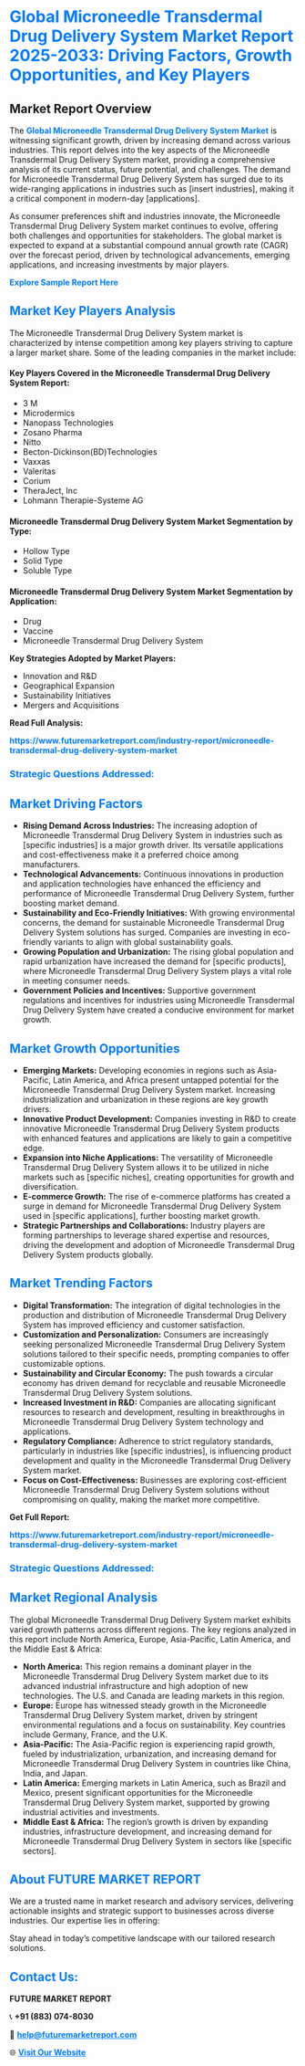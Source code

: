 <h1 style="color: #007BFF;">Global Microneedle Transdermal Drug Delivery System Market Report 2025-2033: Driving Factors, Growth Opportunities, and Key Players</h1>

<section id="overview">
<h2>Market Report Overview</h2>
<p>The <a href="https://www.futuremarketreport.com/industry-report/microneedle-transdermal-drug-delivery-system-market" style="color: #007BFF; text-decoration: none;"><strong>Global Microneedle Transdermal Drug Delivery System Market</strong></a> is witnessing significant growth, driven by increasing demand across various industries. This report delves into the key aspects of the Microneedle Transdermal Drug Delivery System market, providing a comprehensive analysis of its current status, future potential, and challenges. The demand for Microneedle Transdermal Drug Delivery System has surged due to its wide-ranging applications in industries such as [insert industries], making it a critical component in modern-day [applications].</p>
<p>As consumer preferences shift and industries innovate, the Microneedle Transdermal Drug Delivery System market continues to evolve, offering both challenges and opportunities for stakeholders. The global market is expected to expand at a substantial compound annual growth rate (CAGR) over the forecast period, driven by technological advancements, emerging applications, and increasing investments by major players.</p>
</section>

<section id="overview">
<p><a href="https://www.futuremarketreport.com/request-sample/reportId=110986" style="color: #007BFF; text-decoration: none;"><strong>Explore Sample Report Here</strong></a></p>
</section>

<section id="key-players">
<h2 style="color: #007BFF;">Market Key Players Analysis</h2>
<p>The Microneedle Transdermal Drug Delivery System market is characterized by intense competition among key players striving to capture a larger market share. Some of the leading companies in the market include:</p>
<h4>Key Players Covered in the Microneedle Transdermal Drug Delivery System Report:</h4>
<ul><li>3 M</li><li>Microdermics</li><li>Nanopass Technologies</li><li>Zosano Pharma</li><li>Nitto</li><li>Becton-Dickinson(BD)Technologies</li><li>Vaxxas</li><li>Valeritas</li><li>Corium</li><li>TheraJect, Inc</li><li>Lohmann Therapie-Systeme AG</li></ul>
<h4>Microneedle Transdermal Drug Delivery System Market Segmentation by Type:</h4>
<ul><li>Hollow Type</li><li>Solid Type</li><li>Soluble Type</li></ul>

<h4>Microneedle Transdermal Drug Delivery System Market Segmentation by Application:</h4>
<ul><li>Drug</li><li>Vaccine</li><li>Microneedle Transdermal Drug Delivery System</li></ul>
<p><strong>Key Strategies Adopted by Market Players:</strong></p>
<ul>
<li>Innovation and R&D</li>
<li>Geographical Expansion</li>
<li>Sustainability Initiatives</li>
<li>Mergers and Acquisitions</li>
</ul>
</section>

<section>
<p><strong>Read Full Analysis: </strong></p><a href="https://www.futuremarketreport.com/industry-report/microneedle-transdermal-drug-delivery-system-market" style="color: #007BFF; text-decoration: none;"><strong>https://www.futuremarketreport.com/industry-report/microneedle-transdermal-drug-delivery-system-market</strong></a>
<h3 style="color: #007BFF;">Strategic Questions Addressed:</h3>
</section>

<section id="driving-factors">
<h2 style="color: #007BFF;">Market Driving Factors</h2>
<ul>
<li><strong>Rising Demand Across Industries:</strong> The increasing adoption of Microneedle Transdermal Drug Delivery System in industries such as [specific industries] is a major growth driver. Its versatile applications and cost-effectiveness make it a preferred choice among manufacturers.</li>
<li><strong>Technological Advancements:</strong> Continuous innovations in production and application technologies have enhanced the efficiency and performance of Microneedle Transdermal Drug Delivery System, further boosting market demand.</li>
<li><strong>Sustainability and Eco-Friendly Initiatives:</strong> With growing environmental concerns, the demand for sustainable Microneedle Transdermal Drug Delivery System solutions has surged. Companies are investing in eco-friendly variants to align with global sustainability goals.</li>
<li><strong>Growing Population and Urbanization:</strong> The rising global population and rapid urbanization have increased the demand for [specific products], where Microneedle Transdermal Drug Delivery System plays a vital role in meeting consumer needs.</li>
<li><strong>Government Policies and Incentives:</strong> Supportive government regulations and incentives for industries using Microneedle Transdermal Drug Delivery System have created a conducive environment for market growth.</li>
</ul>
</section>

<section id="growth-opportunities">
<h2 style="color: #007BFF;">Market Growth Opportunities</h2>
<ul>
<li><strong>Emerging Markets:</strong> Developing economies in regions such as Asia-Pacific, Latin America, and Africa present untapped potential for the Microneedle Transdermal Drug Delivery System market. Increasing industrialization and urbanization in these regions are key growth drivers.</li>
<li><strong>Innovative Product Development:</strong> Companies investing in R&D to create innovative Microneedle Transdermal Drug Delivery System products with enhanced features and applications are likely to gain a competitive edge.</li>
<li><strong>Expansion into Niche Applications:</strong> The versatility of Microneedle Transdermal Drug Delivery System allows it to be utilized in niche markets such as [specific niches], creating opportunities for growth and diversification.</li>
<li><strong>E-commerce Growth:</strong> The rise of e-commerce platforms has created a surge in demand for Microneedle Transdermal Drug Delivery System used in [specific applications], further boosting market growth.</li>
<li><strong>Strategic Partnerships and Collaborations:</strong> Industry players are forming partnerships to leverage shared expertise and resources, driving the development and adoption of Microneedle Transdermal Drug Delivery System products globally.</li>
</ul>
</section>

<section id="trending-factors">
<h2 style="color: #007BFF;">Market Trending Factors</h2>
<ul>
<li><strong>Digital Transformation:</strong> The integration of digital technologies in the production and distribution of Microneedle Transdermal Drug Delivery System has improved efficiency and customer satisfaction.</li>
<li><strong>Customization and Personalization:</strong> Consumers are increasingly seeking personalized Microneedle Transdermal Drug Delivery System solutions tailored to their specific needs, prompting companies to offer customizable options.</li>
<li><strong>Sustainability and Circular Economy:</strong> The push towards a circular economy has driven demand for recyclable and reusable Microneedle Transdermal Drug Delivery System solutions.</li>
<li><strong>Increased Investment in R&D:</strong> Companies are allocating significant resources to research and development, resulting in breakthroughs in Microneedle Transdermal Drug Delivery System technology and applications.</li>
<li><strong>Regulatory Compliance:</strong> Adherence to strict regulatory standards, particularly in industries like [specific industries], is influencing product development and quality in the Microneedle Transdermal Drug Delivery System market.</li>
<li><strong>Focus on Cost-Effectiveness:</strong> Businesses are exploring cost-efficient Microneedle Transdermal Drug Delivery System solutions without compromising on quality, making the market more competitive.</li>
</ul>
</section>

<section>
<p><strong>Get Full Report: </strong></p><a href="https://www.futuremarketreport.com/industry-report/microneedle-transdermal-drug-delivery-system-market" style="color: #007BFF; text-decoration: none;"><strong>https://www.futuremarketreport.com/industry-report/microneedle-transdermal-drug-delivery-system-market</strong></a>
<h3 style="color: #007BFF;">Strategic Questions Addressed:</h3>
</section>


<section id="regional-analysis">
<h2 style="color: #007BFF;">Market Regional Analysis</h2>
<p>The global Microneedle Transdermal Drug Delivery System market exhibits varied growth patterns across different regions. The key regions analyzed in this report include North America, Europe, Asia-Pacific, Latin America, and the Middle East & Africa:</p>
<ul>
<li><strong>North America:</strong> This region remains a dominant player in the Microneedle Transdermal Drug Delivery System market due to its advanced industrial infrastructure and high adoption of new technologies. The U.S. and Canada are leading markets in this region.</li>
<li><strong>Europe:</strong> Europe has witnessed steady growth in the Microneedle Transdermal Drug Delivery System market, driven by stringent environmental regulations and a focus on sustainability. Key countries include Germany, France, and the U.K.</li>
<li><strong>Asia-Pacific:</strong> The Asia-Pacific region is experiencing rapid growth, fueled by industrialization, urbanization, and increasing demand for Microneedle Transdermal Drug Delivery System in countries like China, India, and Japan.</li>
<li><strong>Latin America:</strong> Emerging markets in Latin America, such as Brazil and Mexico, present significant opportunities for the Microneedle Transdermal Drug Delivery System market, supported by growing industrial activities and investments.</li>
<li><strong>Middle East & Africa:</strong> The region’s growth is driven by expanding industries, infrastructure development, and increasing demand for Microneedle Transdermal Drug Delivery System in sectors like [specific sectors].</li>
</ul>
</section>

<footer>
<h2 style="color: #007BFF;">About FUTURE MARKET REPORT</h2>
<p>We are a trusted name in market research and advisory services, delivering actionable insights and strategic support to businesses across diverse industries. Our expertise lies in offering:</p>

<p>Stay ahead in today’s competitive landscape with our tailored research solutions.</p>

<h2 style="color: #007BFF;">Contact Us:</h2>
<p><strong>FUTURE MARKET REPORT</strong></p>
<p>📞 <strong>+91 (883) 074-8030</strong></p>
<p>📧 <strong><a href="mailto:help@futuremarketreport.com" style="color: #007BFF;">help@futuremarketreport.com</a></strong></p>
<p>🌐 <strong><a href="https://www.futuremarketreport.com/" style="color: #007BFF;">Visit Our Website</a></strong></p>
</footer>